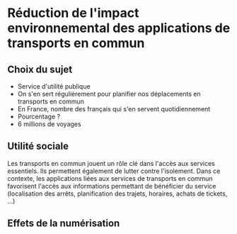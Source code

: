 # Réduction de l'impact environnemental des applications de transports en commun

## Choix du sujet
- Service d'utilité publique
- On s'en sert régulièrement pour planifier nos déplacements en transports en commun
- En France, nombre des français qui s'en servent quotidiennement
- Pourcentage ?
- 6 millions de voyages

## Utilité sociale
Les transports en commun jouent un rôle clé dans l'accès aux services essentiels. Ils permettent également de lutter contre l'isolement.
Dans ce contexte, les applications liées aux services de transports en commun favorisent l'accès aux informations permettant de bénéficier du service (localisation des arrêts, planification des trajets, horaires, achats de tickets, ...)

## Effets de la numérisation


